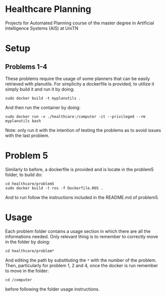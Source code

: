 # Healthcare Planning
Projects for Automated Planning course of the master degree in Artificial Intelligence Systems (AIS) at UniTN

# Setup
## Problems 1-4
These problems require the usage of some planners that can be easily retrieved with planutils.
For simplicity a dockerfile is provided, to utilize it simply build it and run it by doing:
```
sudo docker build -t myplanutils .
```
And then run the container by doing:
```
sudo docker run -v ./healthcare:/computer -it --privileged --rm myplanutils bash
```

Note: only run it with the intention of testing the problems as to avoid issues with the last problem.

# Problem 5
Similarly to before, a dockerfile is provided and is locate in the problem5 folder, to build do:
```
cd healthcare/problem5
sudo docker build -t ros -f Dockerfile.ROS .
```

And to run follow the instructions included in the README.md of problem5.

# Usage
Each problem folder contains a usage section in which there are all the informations needed.
Only relevant thing is to remember to correctly move in the folder by doing:
```
cd healthcare/problem*
```

And editing the path by substituting the `*` with the number of the problem.
Then, particularly for problem 1, 2 and 4, once the docker is run remember to move in the folder:
```
cd /computer
```
before following the folder usage instructions.
